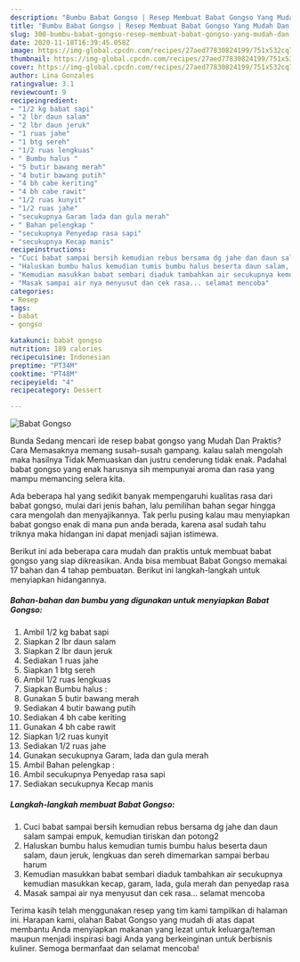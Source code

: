 ```yaml
---
description: "Bumbu Babat Gongso | Resep Membuat Babat Gongso Yang Mudah Dan Praktis"
title: "Bumbu Babat Gongso | Resep Membuat Babat Gongso Yang Mudah Dan Praktis"
slug: 300-bumbu-babat-gongso-resep-membuat-babat-gongso-yang-mudah-dan-praktis
date: 2020-11-18T16:39:45.058Z
image: https://img-global.cpcdn.com/recipes/27aed77830824199/751x532cq70/babat-gongso-foto-resep-utama.jpg
thumbnail: https://img-global.cpcdn.com/recipes/27aed77830824199/751x532cq70/babat-gongso-foto-resep-utama.jpg
cover: https://img-global.cpcdn.com/recipes/27aed77830824199/751x532cq70/babat-gongso-foto-resep-utama.jpg
author: Lina Gonzales
ratingvalue: 3.1
reviewcount: 9
recipeingredient:
- "1/2 kg babat sapi"
- "2 lbr daun salam"
- "2 lbr daun jeruk"
- "1 ruas jahe"
- "1 btg sereh"
- "1/2 ruas lengkuas"
- " Bumbu halus "
- "5 butir bawang merah"
- "4 butir bawang putih"
- "4 bh cabe keriting"
- "4 bh cabe rawit"
- "1/2 ruas kunyit"
- "1/2 ruas jahe"
- "secukupnya Garam lada dan gula merah"
- " Bahan pelengkap "
- "secukupnya Penyedap rasa sapi"
- "secukupnya Kecap manis"
recipeinstructions:
- "Cuci babat sampai bersih kemudian rebus bersama dg jahe dan daun salam sampai empuk, kemudian tiriskan dan potong2"
- "Haluskan bumbu halus kemudian tumis bumbu halus beserta daun salam, daun jeruk, lengkuas dan sereh dimemarkan sampai berbau harum"
- "Kemudian masukkan babat sembari diaduk tambahkan air secukupnya kemudian masukkan kecap, garam, lada, gula merah dan penyedap rasa"
- "Masak sampai air nya menyusut dan cek rasa... selamat mencoba"
categories:
- Resep
tags:
- babat
- gongso

katakunci: babat gongso 
nutrition: 189 calories
recipecuisine: Indonesian
preptime: "PT34M"
cooktime: "PT48M"
recipeyield: "4"
recipecategory: Dessert

---
```



![Babat Gongso](https://img-global.cpcdn.com/recipes/27aed77830824199/751x532cq70/babat-gongso-foto-resep-utama.jpg)

Bunda Sedang mencari ide resep babat gongso yang Mudah Dan Praktis? Cara Memasaknya memang susah-susah gampang. kalau salah mengolah maka hasilnya Tidak Memuaskan dan justru cenderung tidak enak. Padahal babat gongso yang enak harusnya sih mempunyai aroma dan rasa yang mampu memancing selera kita.



Ada beberapa hal yang sedikit banyak mempengaruhi kualitas rasa dari babat gongso, mulai dari jenis bahan, lalu pemilihan bahan segar hingga cara mengolah dan menyajikannya. Tak perlu pusing kalau mau menyiapkan babat gongso enak di mana pun anda berada, karena asal sudah tahu triknya maka hidangan ini dapat menjadi sajian istimewa.


Berikut ini ada beberapa cara mudah dan praktis untuk membuat babat gongso yang siap dikreasikan. Anda bisa membuat Babat Gongso memakai 17 bahan dan 4 tahap pembuatan. Berikut ini langkah-langkah untuk menyiapkan hidangannya.

<!--inarticleads1-->

##### Bahan-bahan dan bumbu yang digunakan untuk menyiapkan Babat Gongso:

1. Ambil 1/2 kg babat sapi
1. Siapkan 2 lbr daun salam
1. Siapkan 2 lbr daun jeruk
1. Sediakan 1 ruas jahe
1. Siapkan 1 btg sereh
1. Ambil 1/2 ruas lengkuas
1. Siapkan  Bumbu halus :
1. Gunakan 5 butir bawang merah
1. Sediakan 4 butir bawang putih
1. Sediakan 4 bh cabe keriting
1. Gunakan 4 bh cabe rawit
1. Siapkan 1/2 ruas kunyit
1. Sediakan 1/2 ruas jahe
1. Gunakan secukupnya Garam, lada dan gula merah
1. Ambil  Bahan pelengkap :
1. Ambil secukupnya Penyedap rasa sapi
1. Sediakan secukupnya Kecap manis




<!--inarticleads2-->

##### Langkah-langkah membuat Babat Gongso:

1. Cuci babat sampai bersih kemudian rebus bersama dg jahe dan daun salam sampai empuk, kemudian tiriskan dan potong2
1. Haluskan bumbu halus kemudian tumis bumbu halus beserta daun salam, daun jeruk, lengkuas dan sereh dimemarkan sampai berbau harum
1. Kemudian masukkan babat sembari diaduk tambahkan air secukupnya kemudian masukkan kecap, garam, lada, gula merah dan penyedap rasa
1. Masak sampai air nya menyusut dan cek rasa... selamat mencoba




Terima kasih telah menggunakan resep yang tim kami tampilkan di halaman ini. Harapan kami, olahan Babat Gongso yang mudah di atas dapat membantu Anda menyiapkan makanan yang lezat untuk keluarga/teman maupun menjadi inspirasi bagi Anda yang berkeinginan untuk berbisnis kuliner. Semoga bermanfaat dan selamat mencoba!
